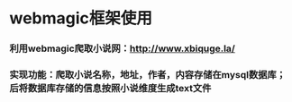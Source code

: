 # webmagic框架使用 #

### 利用webmagic爬取小说网：http://www.xbiquge.la/ ###
### 实现功能：爬取小说名称，地址，作者，内容存储在mysql数据库；后将数据库存储的信息按照小说维度生成text文件 ###

